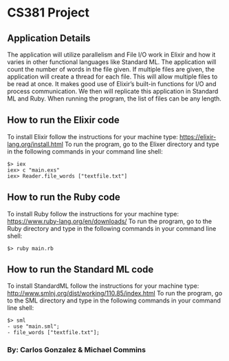﻿# CS381 Project

## Application Details
The application will utilize parallelism and File I/O work in Elixir and how it varies in other functional languages like Standard ML. The application will count the number of words in the file given. If multiple files are given, the application will create a thread for each file. This will allow multiple files to be read at once. It makes good use of Elixir’s built-in functions for I/O and process communication. We then will replicate this application in Standard ML and Ruby.
When running the program, the list of files can be any length.

## How to run the Elixir code
To install Elixir follow the instructions for your machine type: https://elixir-lang.org/install.html
To run the program, go to the Elixer directory and type in the following commands in your command line shell:
```
$> iex
iex> c "main.exs"
iex> Reader.file_words ["textfile.txt"]
```
## How to run the Ruby code
To install Ruby follow the instructions for your machine type: https://www.ruby-lang.org/en/downloads/
To run the program, go to the Ruby directory and type in the following commands in your command line shell:
```
$> ruby main.rb
```
## How to run the Standard ML code
To install StandardML follow the instructions for your machine type: http://www.smlnj.org/dist/working/110.85/index.html
To run the program, go to the SML directory and type in the following commands in your command line shell:
```
$> sml
- use "main.sml";
- file_words ["textfile.txt"];
```
### By: Carlos Gonzalez & Michael Commins